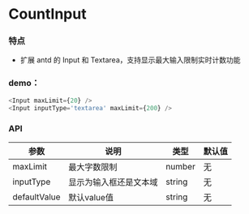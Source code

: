 # CountInput

### 特点

- 扩展 antd 的 Input 和 Textarea，支持显示最大输入限制实时计数功能

### demo：

```javascript
<Input maxLimit={20} />
<Input inputType='textarea' maxLimit={200} />
```

### API

| 参数      | 说明                   | 类型   | 默认值 |
| --------- | ---------------------- | ------ | ------ |
| maxLimit  | 最大字数限制           | number | 无     |
| inputType | 显示为输入框还是文本域 | string | 无     |
| defaultValue | 默认value值 | string | 无 |
